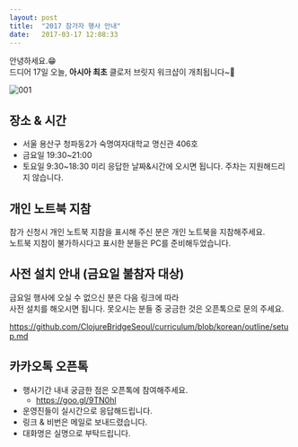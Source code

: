 ```yaml
---
layout: post
title:  "2017 참가자 행사 안내"
date:   2017-03-17 12:08:33
---
```


안녕하세요.😁  
드디어 17일 오늘, **아시아 최초** 클로저 브릿지 워크샵이 개최됩니다~🎉

![001](https://cloud.githubusercontent.com/assets/562341/24028534/35d59dbe-0b13-11e7-82ad-35c8f6b0cd3b.jpeg)

## 장소 & 시간

- 서울 용산구 청파동2가 숙명여자대학교  명신관 406호
- 금요일 19:30~21:00
- 토요일 9:30~18:30
미리 응답한 날짜&시간에 오시면 됩니다.
주차는 지원해드리지 않습니다.

## 개인 노트북 지참

참가 신청시 개인 노트북 지참을 표시해 주신 분은 개인 노트북을 지참해주세요.  
노트북 지참이 불가하시다고 표시한 분들은 PC를 준비해두었습니다.

## 사전 설치 안내 (금요일 불참자 대상)

금요일 행사에 오실 수 없으신 분은 다음 링크에 따라  
사전 설치를 해오시면 됩니다. 못오시는 분들 중 궁금한 것은 오픈톡으로 문의 주세요.

https://github.com/ClojureBridgeSeoul/curriculum/blob/korean/outline/setup.md

## 카카오톡 오픈톡

- 행사기간 내내 궁금한 점은 오픈톡에 참여해주세요.
  - https://goo.gl/9TN0hl
- 운영진들이 실시간으로 응답해드립니다.
- 링크 & 비번은 메일로 보내드렸습니다.
- 대화명은 실명으로 부탁드립니다.
